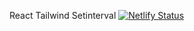 React Tailwind Setinterval 
[![Netlify Status](https://api.netlify.com/api/v1/badges/f56fb068-4a88-45c0-8d2f-ce5db2668906/deploy-status)](https://app.netlify.com/sites/darling-belekoy-a4faea/deploys)
